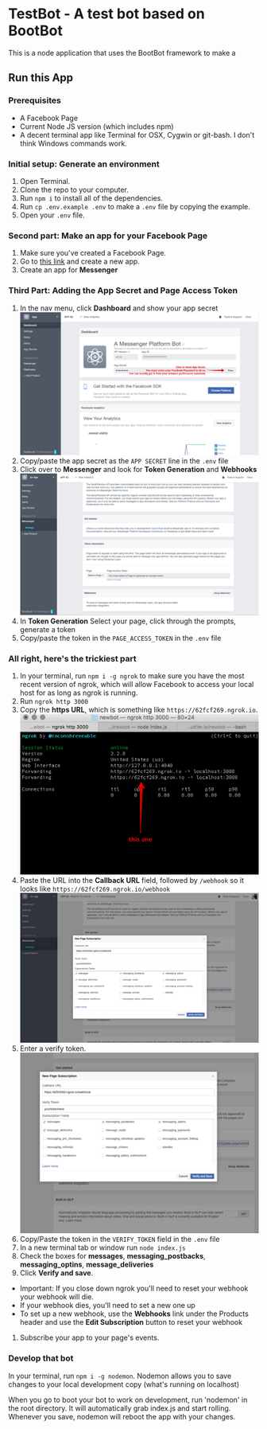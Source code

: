 # TestBot - A test bot based on BootBot

This is a node application that uses the BootBot framework to make a 

## Run this App

### Prerequisites

- A Facebook Page
- Current Node JS version (which includes npm)
- A decent terminal app like Terminal for OSX, Cygwin or git-bash. I don't think Windows commands work.

### Initial setup: Generate an environment

1. Open Terminal.
1. Clone the repo to your computer.
1. Run `npm i` to install all of the dependencies.
1. Run `cp .env.example .env` to make a `.env` file by copying the example.
1. Open your `.env` file.

### Second part: Make an app for your Facebook Page

1. Make sure you've created a Facebook Page.
1. Go to [this link](https://developers.facebook.com/apps/) and create a new app.
1. Create an app for **Messenger**

### Third Part: Adding the App Secret and Page Access Token

1. In the nav menu, click **Dashboard** and show your app secret
![](app-secret.png)
1. Copy/paste the app secret as the `APP SECRET` line in the `.env` file
1. Click over to **Messenger** and look for **Token Generation** and **Webhooks**
![](tokens-webhooks.png)
1. In **Token Generation** Select your page, click through the prompts, generate a token
1. Copy/paste the token in the `PAGE_ACCESS_TOKEN` in the `.env` file

### All right, here's the trickiest part

1. In your terminal, run `npm i -g ngrok` to make sure you have the most recent version of ngrok, which will allow Facebook to access your local host for as long as ngrok is running.
1. Run `ngrok http 3000`
1. Copy the **https URL**, which is something like `https://62fcf269.ngrok.io`.
![](ngrok-address.png)
1.  Paste the URL into the **Callback URL** field, followed by `/webhook` so it looks like `https://62fcf269.ngrok.io/webhook`
![](webhook.png)
1. Enter a verify token.
![](verify-token.png)
1. Copy/Paste the token in the `VERIFY_TOKEN` field in the `.env` file
1. In a new terminal tab or window run `node index.js`
1. Check the boxes for **messages**, **messaging_postbacks**, **messaging_optins**, **message_deliveries**
1. Click **Verify and save**.
 - Important: If you close down ngrok you'll need to reset your webhook your webhook will die.
 - If your webhook dies, you'll need to set a new one up
 - To set up a new webhook, use the **Webhooks** link under the Products header and use the **Edit Subscription** button to reset your webhook
1. Subscribe your app to your page's events.

### Develop that bot

In your terminal, run `npm i -g nodemon`. Nodemon allows you to save changes to your local development copy (what's running on localhost)

When you go to boot your bot to work on development, run 'nodemon' in the root directory. It will automatically grab index.js and start rolling. Whenever you save, nodemon will reboot the app with your changes.




